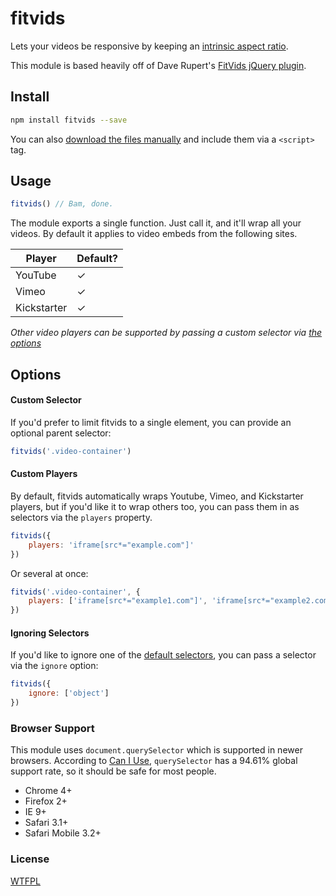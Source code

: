 # fitvids

Lets your videos be responsive by keeping an [intrinsic aspect ratio](http://alistapart.com/article/creating-intrinsic-ratios-for-video).

This module is based heavily off of Dave Rupert's [FitVids jQuery plugin](https://github.com/davatron5000/FitVids.js).

## Install

```bash
npm install fitvids --save
```

You can also [download the files manually](https://raw.githubusercontent.com/rosszurowski/vanilla-fitvids/master/fitvids.min.js) and include them via a `<script>` tag.

## Usage

```javascript
fitvids() // Bam, done.
```

The module exports a single function. Just call it, and it'll wrap all your videos. By default it applies to video embeds from the following sites.

Player        | Default?
--------------|-----------
YouTube       | ✓
Vimeo         | ✓
Kickstarter   | ✓

_Other video players can be supported by passing a custom selector via [the options](#custom-players)_

## Options

#### Custom Selector

If you'd prefer to limit fitvids to a single element, you can provide an optional parent selector:

```javascript
fitvids('.video-container')
```

#### Custom Players

By default, fitvids automatically wraps Youtube, Vimeo, and Kickstarter players, but if you'd like it to wrap others too, you can pass them in as selectors via the `players` property.

```javascript
fitvids({
	players: 'iframe[src*="example.com"]'
})
```

Or several at once:

```javascript
fitvids('.video-container', {
	players: ['iframe[src*="example1.com"]', 'iframe[src*="example2.com"]']
})
```

#### Ignoring Selectors

If you'd like to ignore one of the [default selectors](#usage), you can pass a selector via the `ignore` option:

```javascript
fitvids({
	ignore: ['object']
})
```

### Browser Support

This module uses `document.querySelector` which is supported in newer browsers. According to [Can I Use](http://caniuse.com/#feat=queryselector), `querySelector` has a 94.61% global support rate, so it should be safe for most people.

* Chrome 4+
* Firefox 2+
* IE 9+
* Safari 3.1+
* Safari Mobile 3.2+

### License

[WTFPL](http://www.wtfpl.net)
